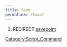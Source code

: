 ```yaml
---
title: Save
permalink: /Save/
---
```


1.  REDIRECT [savepoint](/savepoint "wikilink")

[Category:Script_Command](/Category:Script_Command "wikilink")